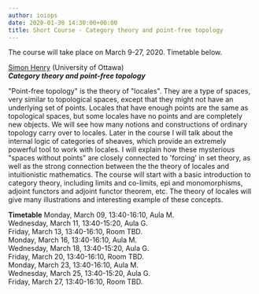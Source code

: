 ```yaml
---
author: ioiops
date: 2020-01-30 14:30:00+00:00
title: Short Course - Category theory and point-free topology
---
```


The course will take place on March 9-27, 2020. Timetable below.

[Simon Henry](http://www.normalesup.org/~henry/) (University of Ottawa)\
**_Category theory and point-free topology_**

 "Point-free topology" is the theory of "locales". They are a type of spaces, very similar to topological spaces, except that they might not have an underlying set of points. Locales that have enough points are the same as topological spaces, but some locales have no points and are completely new objects. We will see how many notions and constructions of ordinary topology carry over to locales. Later in the course I will talk about the internal logic of categories of sheaves, which provide an extremely powerful tool to work with locales. I will explain how these mysterious "spaces without points" are closely connected to 'forcing' in set theory, as well as the strong connection between the the theory of locales and intuitionistic mathematics. The course will start with a basic introduction to category theory, including limits and co-limits, epi and monomorphisms, adjoint functors and adjoint functor theorem, etc. The theory of locales will give many illustrations and interesting example of these concepts. 

**Timetable**
Monday, March 09, 13:40-16:10, Aula M.\
Wednesday, March 11, 13:40-15:20, Aula G.\
Friday, March 13, 13:40-16:10, Room TBD.\
Monday, March 16, 13:40-16:10, Aula M.\
Wednesday, March 18, 13:40-15:20, Aula G.\
Friday, March 20, 13:40-16:10, Room TBD.\
Monday, March 23, 13:40-16:10, Aula M.\
Wednesday, March 25, 13:40-15:20, Aula G.\
Friday, March 27, 13:40-16:10, Room TBD.
